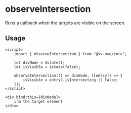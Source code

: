 # observeIntersection

Runs a callback when the targets are visible on the screen.

## Usage

```svelte
<script>
    import { observeIntersection } from "@sv-use/core";

    let divNode = $state();
    let isVisible = $state(false);

    observeIntersection(() => divNode, ([entry]) => {
        isVisible = entry?.isIntersecting || false;
    });
</script>

<div bind:this={divNode}>
    i'm the target element
</div>
```
